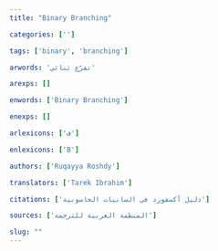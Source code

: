 ```yaml
---
title: "Binary Branching"

categories: ['']

tags: ['binary', 'branching']

arwords: 'تفرّع ثنائي'

arexps: []

enwords: ['Binary Branching']

enexps: []

arlexicons: ['ف']

enlexicons: ['B']

authors: ['Ruqayya Roshdy']

translators: ['Tarek Ibrahim']

citations: ['دليل أكسفورد في السانيات الحاسوبية']

sources: ['المنظمة العربية للترجمة']

slug: ""
---
```

